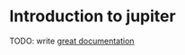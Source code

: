 # Introduction to jupiter

TODO: write [great documentation](http://jacobian.org/writing/what-to-write/)
